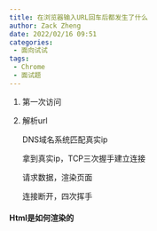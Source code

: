 ```yaml
---
title: 在浏览器输入URL回车后都发生了什么
author: Zack Zheng
date: 2022/02/16 09:51
categories:
 - 面向试试
tags:
 - Chrome
 - 面试题
---
```




1. 第一次访问

2. 解析url

   DNS域名系统匹配真实ip

   拿到真实ip，TCP三次握手建立连接

   请求数据，渲染页面

   连接断开，四次挥手



#### Html是如何渲染的

<simple-img src="HTML如何渲染在浏览器.svg" />
